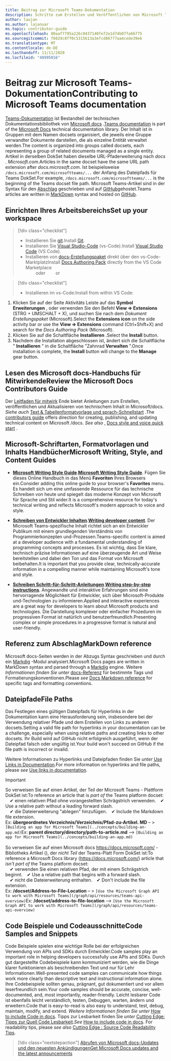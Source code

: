 ```yaml
---
title: Beitrag zur Microsoft Teams-Dokumentation
description: Schritte zum Erstellen und Veröffentlichen von Microsoft Teams-Dokumentation
author: laujan
ms.author: lajanuar
ms.topic: contributor-guide
ms.openlocfilehash: 80aaf7795a226c0437140fe72e1d74b07fa66775
ms.sourcegitcommit: f6029c8ff0c5315613a3efcd86777aa4cede39e6
ms.translationtype: MT
ms.contentlocale: de-DE
ms.lasthandoff: 11/11/2020
ms.locfileid: "48995016"
---
```

# <a name="contributing-to-microsoft-teams-documentation"></a><span data-ttu-id="ec5df-103">Beitrag zur Microsoft Teams-Dokumentation</span><span class="sxs-lookup"><span data-stu-id="ec5df-103">Contributing to Microsoft Teams documentation</span></span>

<span data-ttu-id="ec5df-104">[Teams-Dokumentation](/microsoftteams/platform/overview) ist Bestandteil der technischen Dokumentationsbibliothek von [Microsoft docs](https://docs.microsoft.com/) .</span><span class="sxs-lookup"><span data-stu-id="ec5df-104">[Teams documentation](/microsoftteams/platform/overview) is part of the [Microsoft Docs](https://docs.microsoft.com/) technical documentation library.</span></span> <span data-ttu-id="ec5df-105">Der Inhalt ist in Gruppen mit dem Namen docsets organisiert, die jeweils eine Gruppe verwandter Dokumente darstellen, die als einzelne Entität verwaltet werden.</span><span class="sxs-lookup"><span data-stu-id="ec5df-105">The content is organized into groups called docsets, each representing a group of related documents managed as a single entity.</span></span> <span data-ttu-id="ec5df-106">Artikel in derselben DokSet haben dieselbe URL-Pfaderweiterung nach *docs <span></span> . Microsoft.com*.</span><span class="sxs-lookup"><span data-stu-id="ec5df-106">Articles in the same docset have the same URL path extension after *docs<span></span>.microsoft.com*.</span></span>  <span data-ttu-id="ec5df-107">Ist beispielsweise  `/docs.microsoft.com/microsoftteams/...`   der Anfang des Dateipfads für Teams DokSet.</span><span class="sxs-lookup"><span data-stu-id="ec5df-107">For example,  `/docs.microsoft.com/microsoftteams/...`   is the beginning of the Teams docset file path.</span></span> <span data-ttu-id="ec5df-108">Microsoft Teams-Artikel sind in der Syntax für den  [Abschlag](#markdown-reference) geschrieben und auf [GitHub](https://github.com/MicrosoftDocs/msteams-docs/tree/master/msteams-platform)gehostet.</span><span class="sxs-lookup"><span data-stu-id="ec5df-108">Teams articles are written in  [MarkDown](#markdown-reference) syntax and hosted on [GitHub](https://github.com/MicrosoftDocs/msteams-docs/tree/master/msteams-platform).</span></span>

## <a name="set-up-your-workspace"></a><span data-ttu-id="ec5df-109">Einrichten Ihres Arbeitsbereichs</span><span class="sxs-lookup"><span data-stu-id="ec5df-109">Set up your workspace</span></span>

> [!div class="checklist"]
>
> * <span data-ttu-id="ec5df-110">Installieren Sie [git](https://git-scm.com/book/en/v2/Getting-Started-Installing-Git).</span><span class="sxs-lookup"><span data-stu-id="ec5df-110">Install [Git](https://git-scm.com/book/en/v2/Getting-Started-Installing-Git).</span></span>
> * <span data-ttu-id="ec5df-111">Installieren Sie [Visual Studio-Code](https://code.visualstudio.com/) (vs-Code).</span><span class="sxs-lookup"><span data-stu-id="ec5df-111">Install [Visual Studio Code](https://code.visualstudio.com/) (VS Code).</span></span>
> * <span data-ttu-id="ec5df-112">Installieren von [docs-Erstellungspaket](https://marketplace.visualstudio.com/items?itemName=docsmsft.docs-authoring-pack) direkt über den vs-Code-Marktplatz</span><span class="sxs-lookup"><span data-stu-id="ec5df-112">Install [Docs Authoring Pack](https://marketplace.visualstudio.com/items?itemName=docsmsft.docs-authoring-pack) directly from the VS Code Marketplace</span></span>
<br><span data-ttu-id="ec5df-113">&emsp;&emsp; oder</span><span class="sxs-lookup"><span data-stu-id="ec5df-113">&emsp;&emsp; or</span></span>

> [!div class="checklist"]
>
> * <span data-ttu-id="ec5df-114">Installieren im vs-Code:</span><span class="sxs-lookup"><span data-stu-id="ec5df-114">Install from within VS Code:</span></span>

   1. <span data-ttu-id="ec5df-115">Klicken Sie auf der Seite Aktivitäts Leiste auf das **Symbol Erweiterungen** , oder verwenden Sie den Befehl **View => Extensions** (STRG + UMSCHALT + X), und suchen Sie nach dem *Dokument Erstellungspaket* (Microsoft).</span><span class="sxs-lookup"><span data-stu-id="ec5df-115">Select the **Extensions icon** on the side activity bar or use the **View => Extensions** command (Ctrl+Shift+X) and search for the *Docs Authoring Pack* (Microsoft).</span></span>
   1. <span data-ttu-id="ec5df-116">Klicken Sie auf die Schaltfläche **Installieren** .</span><span class="sxs-lookup"><span data-stu-id="ec5df-116">Select the **Install** button.</span></span>
   1. <span data-ttu-id="ec5df-117">Nachdem die Installation abgeschlossen ist, ändert sich die Schaltfläche " **Installieren** " in die Schaltfläche "Zahnrad **Verwalten** ".</span><span class="sxs-lookup"><span data-stu-id="ec5df-117">Once installation is complete, the **Install** button will change to the **Manage** gear button.</span></span>

## <a name="review-the-microsoft-docs-contributors-guide"></a><span data-ttu-id="ec5df-118">Lesen des Microsoft docs-Handbuchs für Mitwirkende</span><span class="sxs-lookup"><span data-stu-id="ec5df-118">Review the Microsoft Docs Contributors Guide</span></span>

<span data-ttu-id="ec5df-119">Der [Leitfaden für mitwirk](/contribute) Ende bietet Anleitungen zum Erstellen, veröffentlichen und Aktualisieren von technischem Inhalt in Microsoft/docs. *Siehe auch* [Text & Tabellenformatvorlage und sprach-Schnellstart](/contribute/style-quick-start) .</span><span class="sxs-lookup"><span data-stu-id="ec5df-119">The [contributors guide](/contribute) offers direction for creating, publishing, and updating technical content on Microsoft /docs. *See also* , [Docs style and voice quick start](/contribute/style-quick-start) .</span></span>

## <a name="microsoft-writing-style-and-content-guides"></a><span data-ttu-id="ec5df-120">Microsoft-Schriftarten, Formatvorlagen und Inhalts Handbücher</span><span class="sxs-lookup"><span data-stu-id="ec5df-120">Microsoft Writing, Style, and Content Guides</span></span>

* <span data-ttu-id="ec5df-121">**[Microsoft Writing Style Guide](/style-guide/welcome)**.</span><span class="sxs-lookup"><span data-stu-id="ec5df-121">**[Microsoft Writing Style Guide](/style-guide/welcome)**.</span></span> <span data-ttu-id="ec5df-122">Fügen Sie dieses Online Handbuch in das Menü **Favoriten** Ihres Browsers ein.</span><span class="sxs-lookup"><span data-stu-id="ec5df-122">Consider adding this online guide  to your browser's **Favorites** menu.</span></span> <span data-ttu-id="ec5df-123">Es handelt sich um eine umfassende Ressource für das technische Schreiben von heute und spiegelt das moderne Konzept von Microsoft für Sprache und Stil wider.</span><span class="sxs-lookup"><span data-stu-id="ec5df-123">It is a comprehensive resource for today's technical writing and reflects Microsoft's modern approach to voice and style.</span></span>

* <span data-ttu-id="ec5df-124">**[Schreiben von Entwickler Inhalten](/style-guide/developer-content/)**.</span><span class="sxs-lookup"><span data-stu-id="ec5df-124">**[Writing developer content](/style-guide/developer-content/)**.</span></span> <span data-ttu-id="ec5df-125">Der Microsoft Teams-spezifische Inhalt richtet sich an ein Entwickler Publikum mit einem grundlegenden Verständnis von Programmierkonzepten und-Prozessen.</span><span class="sxs-lookup"><span data-stu-id="ec5df-125">Teams-specific content is aimed at a developer audience with a fundamental understanding of programming concepts and processes.</span></span> <span data-ttu-id="ec5df-126">Es ist wichtig, dass Sie klare, technisch präzise Informationen auf eine überzeugende Art und Weise bereitstellen und dabei den Ton und das Format von Microsoft beibehalten.</span><span class="sxs-lookup"><span data-stu-id="ec5df-126">It is important that you provide clear, technically-accurate information in a compelling manner while maintaining Microsoft's tone and style.</span></span>

* <span data-ttu-id="ec5df-127">**[Schreiben Schritt-für-Schritt-Anleitungen](/style-guide/procedures-instructions/writing-step-by-step-instructions)**.</span><span class="sxs-lookup"><span data-stu-id="ec5df-127">**[Writing step-by-step instructions](/style-guide/procedures-instructions/writing-step-by-step-instructions)**.</span></span> <span data-ttu-id="ec5df-128">Angewandte und interaktive Erfahrungen sind eine hervorragende Möglichkeit für Entwickler, sich über Microsoft-Produkte und-Technologien zu informieren.</span><span class="sxs-lookup"><span data-stu-id="ec5df-128">Applied and interactive experiences are a great way for developers to learn about Microsoft products and technologies.</span></span> <span data-ttu-id="ec5df-129">Die Darstellung komplexer oder einfacher Prozeduren im progressiven Format ist natürlich und benutzerfreundlich.</span><span class="sxs-lookup"><span data-stu-id="ec5df-129">Presenting complex or simple procedures in a progressive format is natural and user-friendly.</span></span>

## <a name="markdown-reference"></a><span data-ttu-id="ec5df-130">Referenz zum Abschlag</span><span class="sxs-lookup"><span data-stu-id="ec5df-130">MarkDown reference</span></span>

 <span data-ttu-id="ec5df-131">Microsoft docs-Seiten werden in der Abzugs Syntax geschrieben und durch ein [Markdig](https://github.com/lunet-io/markdig) -Modul analysiert.</span><span class="sxs-lookup"><span data-stu-id="ec5df-131">Microsoft Docs pages are written in MarkDown syntax and parsed through a [Markdig](https://github.com/lunet-io/markdig) engine.</span></span> <span data-ttu-id="ec5df-132">Weitere *Informationen finden Sie unter* [docs-Referenz](/contribute/markdown-reference) für bestimmte Tags und Formatierungskonventionen.</span><span class="sxs-lookup"><span data-stu-id="ec5df-132">Please *see* [Docs Markdown reference](/contribute/markdown-reference) for specific tags and formatting conventions.</span></span>

## <a name="file-paths"></a><span data-ttu-id="ec5df-133">Dateipfade</span><span class="sxs-lookup"><span data-stu-id="ec5df-133">File Paths</span></span>

<span data-ttu-id="ec5df-134">Das Festlegen eines gültigen Dateipfads für Hyperlinks in der Dokumentation kann eine Herausforderung sein, insbesondere bei der Verwendung relativer Pfade und dem Erstellen von Links zu anderen docsets.</span><span class="sxs-lookup"><span data-stu-id="ec5df-134">Setting a valid file path for hyperlinks in your documentation can be a challenge, especially when using relative paths and creating links to other docsets.</span></span>  <span data-ttu-id="ec5df-135">Ihr Build wird auf GitHub nicht erfolgreich ausgeführt, wenn der Dateipfad falsch oder ungültig ist.</span><span class="sxs-lookup"><span data-stu-id="ec5df-135">Your build won't succeed on GitHub if the file path is incorrect or invalid.</span></span>

<span data-ttu-id="ec5df-136">Weitere Informationen zu Hyperlinks und Dateipfaden finden Sie *unter* [Use Links in Documentation](/contribute/how-to-write-links).</span><span class="sxs-lookup"><span data-stu-id="ec5df-136">For more information on  hyperlinks and file paths, please *see* [Use links in documentation](/contribute/how-to-write-links).</span></span>

>[!IMPORTANT]
> <span data-ttu-id="ec5df-137">So verweisen Sie auf einen Artikel, der Teil der Microsoft Teams *-* Plattform DokSet ist:</span><span class="sxs-lookup"><span data-stu-id="ec5df-137">To reference an article that is *part of* the Teams platform docset:</span></span><br>
> <span data-ttu-id="ec5df-138">&emsp;&#x2714; einen relativen Pfad ohne vorangestellten Schrägstrich verwenden.</span><span class="sxs-lookup"><span data-stu-id="ec5df-138">&emsp;&#x2714; Use a relative path without a leading forward slash.</span></span><br>
> <span data-ttu-id="ec5df-139">&emsp;&#x2714; die Dateierweiterung "ablegen" hinzufügen.</span><span class="sxs-lookup"><span data-stu-id="ec5df-139">&emsp;&#x2714; Include the Markdown file extension.</span></span><br>
><span data-ttu-id="ec5df-140">Ex:  **übergeordnetes Verzeichnis/Verzeichnis/Pfad-zu-Artikel. MD** – > `[Building an app for Microsoft Teams](../concepts/building-an-app.md)`</span><span class="sxs-lookup"><span data-stu-id="ec5df-140">Ex:  **parent directory/directory/path-to-article.md** —> `[Building an app for Microsoft Teams](../concepts/building-an-app.md)`</span></span> <br><br>
> <span data-ttu-id="ec5df-141">So verweisen Sie auf einen Microsoft docs <https://docs.microsoft.com/> -Bibliotheks Artikel (), der *nicht Teil* der Teams-Platt Form DokSet ist:</span><span class="sxs-lookup"><span data-stu-id="ec5df-141">To reference a Microsoft Docs library (<https://docs.microsoft.com/>) article that *isn't part of* the Teams platform docset:</span></span><br>
> <span data-ttu-id="ec5df-142">&emsp;&#x2714; verwenden Sie einen relativen Pfad, der mit einem Schrägstrich beginnt.</span><span class="sxs-lookup"><span data-stu-id="ec5df-142">&emsp;&#x2714; Use a relative path that begins with a forward slash.</span></span><br>
> <span data-ttu-id="ec5df-143">&emsp;&#x2714; nicht die Dateierweiterung enthalten.</span><span class="sxs-lookup"><span data-stu-id="ec5df-143">&emsp;&#x2714; Don't include the file extension.</span></span> <br> <span data-ttu-id="ec5df-144">Ex:  **/docset/Address-to-File-Location** – > `[Use the Microsoft Graph API to work with Microsoft Teams](/graph/api/resources/teams-api-overview)`</span><span class="sxs-lookup"><span data-stu-id="ec5df-144">Ex:  **/docset/address-to-file-location** —> `[Use the Microsoft Graph API to work with Microsoft Teams](/graph/api/resources/teams-api-overview)`</span></span>
>

## <a name="code-samples-and-snippets"></a><span data-ttu-id="ec5df-145">Code Beispiele und Codeausschnitte</span><span class="sxs-lookup"><span data-stu-id="ec5df-145">Code Samples and Snippets</span></span>

<span data-ttu-id="ec5df-146">Code Beispiele spielen eine wichtige Rolle bei der erfolgreichen Verwendung von APIs und SDKs durch Entwickler.</span><span class="sxs-lookup"><span data-stu-id="ec5df-146">Code samples play an important role in helping developers successfully use APIs and SDKs.</span></span> <span data-ttu-id="ec5df-147">Durch gut dargestellte Codebeispiele kann kommuniziert werden, wie die Dinge klarer funktionieren als beschreibenden Text und nur für Lehr Informationen.</span><span class="sxs-lookup"><span data-stu-id="ec5df-147">Well-presented code samples can communicate how things work more clearly than descriptive text and instructional information alone.</span></span> <span data-ttu-id="ec5df-148">Ihre Codebeispiele sollten genau, prägnant, gut dokumentiert und vor allem leserfreundlich sein.</span><span class="sxs-lookup"><span data-stu-id="ec5df-148">Your code samples should be accurate, concise, well-documented, and, most importantly, reader-friendly.</span></span> <span data-ttu-id="ec5df-149">Leicht lesbarer Code ist ebenfalls leicht verständlich, testen, Debuggen, warten, ändern und erweitern.</span><span class="sxs-lookup"><span data-stu-id="ec5df-149">Code that is easy-to-read is also easy to understand, test, debug, maintain, modify, and extend.</span></span> <span data-ttu-id="ec5df-150">*Weitere Informationen finden Sie unter* [How to include Code in docs](/contribute/code-in-docs). Tipps zur Lesbarkeit finden Sie *unter* [Cutting Edge: Tipps zur Quell Code Lesbarkeit](/archive/msdn-magazine/2014/october/cutting-edge-source-code-readability-tips).</span><span class="sxs-lookup"><span data-stu-id="ec5df-150">*See* [How to include code in docs](/contribute/code-in-docs). For readability tips, please *see also* [Cutting Edge : Source Code Readability Tips](/archive/msdn-magazine/2014/october/cutting-edge-source-code-readability-tips).</span></span>

> [!div class="nextstepaction"]
> [<span data-ttu-id="ec5df-151">Abrufen von Microsoft docs-Updates und den neuesten Ankündigungen</span><span class="sxs-lookup"><span data-stu-id="ec5df-151">Get Microsoft Docs updates and the latest announcements</span></span>](/teamblog)
